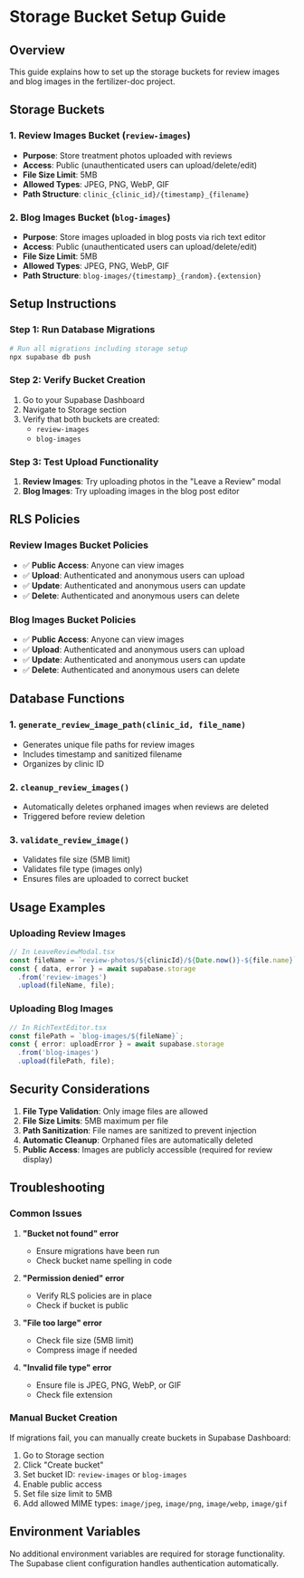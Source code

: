 # Storage Bucket Setup Guide

## Overview
This guide explains how to set up the storage buckets for review images and blog images in the fertilizer-doc project.

## Storage Buckets

### 1. Review Images Bucket (`review-images`)
- **Purpose**: Store treatment photos uploaded with reviews
- **Access**: Public (unauthenticated users can upload/delete/edit)
- **File Size Limit**: 5MB
- **Allowed Types**: JPEG, PNG, WebP, GIF
- **Path Structure**: `clinic_{clinic_id}/{timestamp}_{filename}`

### 2. Blog Images Bucket (`blog-images`)
- **Purpose**: Store images uploaded in blog posts via rich text editor
- **Access**: Public (unauthenticated users can upload/delete/edit)
- **File Size Limit**: 5MB
- **Allowed Types**: JPEG, PNG, WebP, GIF
- **Path Structure**: `blog-images/{timestamp}_{random}.{extension}`

## Setup Instructions

### Step 1: Run Database Migrations
```bash
# Run all migrations including storage setup
npx supabase db push
```

### Step 2: Verify Bucket Creation
1. Go to your Supabase Dashboard
2. Navigate to Storage section
3. Verify that both buckets are created:
   - `review-images`
   - `blog-images`

### Step 3: Test Upload Functionality
1. **Review Images**: Try uploading photos in the "Leave a Review" modal
2. **Blog Images**: Try uploading images in the blog post editor

## RLS Policies

### Review Images Bucket Policies
- ✅ **Public Access**: Anyone can view images
- ✅ **Upload**: Authenticated and anonymous users can upload
- ✅ **Update**: Authenticated and anonymous users can update
- ✅ **Delete**: Authenticated and anonymous users can delete

### Blog Images Bucket Policies
- ✅ **Public Access**: Anyone can view images
- ✅ **Upload**: Authenticated and anonymous users can upload
- ✅ **Update**: Authenticated and anonymous users can update
- ✅ **Delete**: Authenticated and anonymous users can delete

## Database Functions

### 1. `generate_review_image_path(clinic_id, file_name)`
- Generates unique file paths for review images
- Includes timestamp and sanitized filename
- Organizes by clinic ID

### 2. `cleanup_review_images()`
- Automatically deletes orphaned images when reviews are deleted
- Triggered before review deletion

### 3. `validate_review_image()`
- Validates file size (5MB limit)
- Validates file type (images only)
- Ensures files are uploaded to correct bucket

## Usage Examples

### Uploading Review Images
```typescript
// In LeaveReviewModal.tsx
const fileName = `review-photos/${clinicId}/${Date.now()}-${file.name}`;
const { data, error } = await supabase.storage
  .from('review-images')
  .upload(fileName, file);
```

### Uploading Blog Images
```typescript
// In RichTextEditor.tsx
const filePath = `blog-images/${fileName}`;
const { error: uploadError } = await supabase.storage
  .from('blog-images')
  .upload(filePath, file);
```

## Security Considerations

1. **File Type Validation**: Only image files are allowed
2. **File Size Limits**: 5MB maximum per file
3. **Path Sanitization**: File names are sanitized to prevent injection
4. **Automatic Cleanup**: Orphaned files are automatically deleted
5. **Public Access**: Images are publicly accessible (required for review display)

## Troubleshooting

### Common Issues

1. **"Bucket not found" error**
   - Ensure migrations have been run
   - Check bucket name spelling in code

2. **"Permission denied" error**
   - Verify RLS policies are in place
   - Check if bucket is public

3. **"File too large" error**
   - Check file size (5MB limit)
   - Compress image if needed

4. **"Invalid file type" error**
   - Ensure file is JPEG, PNG, WebP, or GIF
   - Check file extension

### Manual Bucket Creation
If migrations fail, you can manually create buckets in Supabase Dashboard:

1. Go to Storage section
2. Click "Create bucket"
3. Set bucket ID: `review-images` or `blog-images`
4. Enable public access
5. Set file size limit to 5MB
6. Add allowed MIME types: `image/jpeg`, `image/png`, `image/webp`, `image/gif`

## Environment Variables
No additional environment variables are required for storage functionality. The Supabase client configuration handles authentication automatically. 